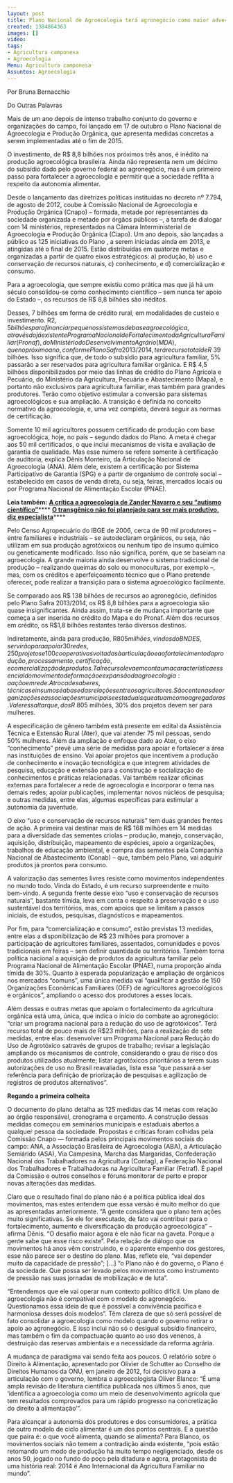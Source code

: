 ```yaml
---
layout: post
title: Plano Nacional de Agroecologia terá agronegócio como maior adversário
created: 1384864363
images: []
video: 
tags:
- Agricultura camponesa
- Agroecologia
Menu: Agricultura camponesa
Assuntos: Agroecologia
---
```



Por Bruna Bernacchio

Do Outras Palavras


Mais de um ano depois de intenso trabalho conjunto do governo e organizações do campo, foi lançado em 17 de outubro o Plano Nacional de Agroecologia e Produção Orgânica, que apresenta medidas concretas a serem implementadas até o fim de 2015. 


O investimento, de R$ 8,8 bilhões nos próximos três anos, é inédito na produção agroecológica brasileira. Ainda não representa nem um décimo do subsídio dado pelo governo federal ao agronegócio, mas é um primeiro passo para fortalecer a agroecologia e permitir que a sociedade reflita a respeito da autonomia alimentar.


Desde o lançamento das diretrizes políticas instituídas no decreto nº 7.794, de agosto de 2012, coube à Comissão Nacional de Agroecologia e Produção Orgânica (Cnapo) – formada, metade por representantes da sociedade organizada e metade por órgãos públicos –, a tarefa de dialogar com 14 ministérios, representados na Câmara Interministerial de Agroecologia e Produção Orgânica (Ciapo).
Um ano depois, são lançadas a público as 125 iniciativas do Plano , a serem iniciadas ainda em 2013, e atingidas até o final de 2015. Estão distribuídas em quatorze metas e organizadas a partir de quatro eixos estratégicos: a) produção, b) uso e conservação de recursos naturais, c) conhecimento, e d) comercialização e consumo.


Para a agroecologia, que sempre existiu como prática mas que já há um século consolidou-se como conhecimento científico – sem nunca ter apoio do Estado –, os recursos de R$ 8,8 bilhões são inéditos.


Desses, 7 bilhões em forma de crédito rural, em modalidades de custeio e investimento. R$2,5 bilhões para financiar pequenos sistemas de base agroecológica, através do já existente Programa Nacional de Fortalecimento da Agricultura Familiar (Pronaf), do Ministério do Desenvolvimento Agrário (MDA), que no próximo ano, conforme Plano Safra 2013/2014, terá recurso total de R$ 39 bilhões.
Isso significa que, de todo o subsídio para agricultura familiar, 5% passarão a ser reservados para agricultura familiar orgânica. E R$ 4,5 bilhões disponibilizados por meio das linhas de crédito do Plano Agrícola e Pecuário, do Ministério da Agricultura, Pecuária e Abastecimento (Mapa), e portanto não exclusivos para agricultura familiar, mas também para grandes produtores. Terão como objetivo estimular a conversão para sistemas agroecológicos e sua ampliação. A transição é definida no conceito normativo da agroecologia, e, uma vez completa, deverá seguir as normas de certificação.


Somente 10 mil agricultores possuem certificado de produção com base agroecológica, hoje, no país – segundo dados do Plano. A meta é chegar aos 50 mil certificados, o que inclui mecanismos de visita e avaliação de garantia de qualidade. Mas esse número se refere somente à certificação de auditoria, explica Dênis Monteiro, da Articulação Nacional de Agroecologia (ANA).
Além dele, existem a certificação por Sistema Participativo de Garantia (SPG) e a partir de organismo de controle social – estabelecido em casos de venda direta, ou seja, feiras, mercados locais ou por Programa Nacional de Alimentação Escolar (PNAE).


**Leia também:**
[**A crítica a agroecologia de Zander Navarro e seu “autismo científico”**](http://www.mst.org.br/node/15454)****
[**O transgênico não foi planejado para ser mais produtivo, diz especialista**](http://www.mst.org.br/node/15461)****

Pelo Censo Agropecuário do IBGE de 2006, cerca de 90 mil produtores – entre familiares e industriais – se autodeclaram orgânicos, ou seja, não utilizam em sua produção agrotóxicos ou nenhum tipo de insumo químico ou geneticamente modificado. Isso não significa, porém, que se baseiam na agroecologia.
A grande maioria ainda desenvolve o sistema tradicional de produção – realizando queimas do solo ou monoculturas, por exemplo –, mas, com os créditos e aperfeiçoamento técnico que o Plano pretende oferecer, pode realizar a transição para o sistema agroecológico facilmente.


Se comparado aos R$ 138 bilhões de recursos ao agronegócio, definidos pelo Plano Safra 2013/2014, os R$ 8,8 bilhões para a agroecologia são quase insignificantes. Ainda assim, trata-se de mudança importante que começa a ser inserida no crédito do Mapa e do Pronaf. Além dos recursos em crédito, os R$1,8 bilhões restantes terão diversos destinos.


Indiretamente, ainda para produção, R$805 milhões, vindos do BNDES, servirão para apoiar 30 redes, 250 projetos e 100 cooperativas voltadas à articulação e ao fortalecimento da produção, processamento, certificação, e comercialização de produtos. Tal recurso leva em conta uma característica essencial do movimento de formação e expansão da agroecologia: a ação em rede.
A troca de saberes, técnicas e insumos é a base das relações entre os agricultores. São centenas de organizações e associações municipais e estaduais que atuam como agregadoras. Vale ressaltar que, dos R$ 805 milhões, 30% dos projetos devem ser para mulheres.


A especificação de gênero também está presente em edital da Assistência Técnica e Extensão Rural (Ater), que vai atender 75 mil pessoas, sendo 50% mulheres. Além da ampliação e enfoque dado ao Ater, o eixo “conhecimento” prevê uma série de medidas para apoiar e fortalecer a área nas instituições de ensino.
Vai apoiar projetos que incentivem a produção de conhecimento e inovação tecnológica e que integrem atividades de pesquisa, educação e extensão para a construção e socialização de conhecimentos e práticas relacionadas.
Vai também realizar oficinas externas para fortalecer a rede de agroecologia e incorporar o tema nas demais redes; apoiar publicações, implementar novos núcleos de pesquisa; e outras medidas, entre elas, algumas específicas para estimular a autonomia da juventude.


O eixo “uso e conservação de recursos naturais” tem duas grandes frentes de ação. A primeira vai destinar mais de R$ 168 milhões em 14 medidas para a diversidade das sementes criolas – produção, manejo, conservação, aquisição, distribuição, mapeamento de espécies, apoio a organizações, trabalhos de educação ambiental, e compra das sementes pela Companhia Nacional de Abastecimento (Conab) – que, também pelo Plano, vai adquirir produtos já prontos para consumo.


A valorização das sementes livres resiste como movimentos independentes no mundo todo. Vinda do Estado, é um recurso surpreendente e muito bem-vindo. A segunda frente desse eixo “uso e conservação de recursos naturais”, bastante tímida, leva em conta o respeito à preservação e o uso sustentável dos territórios, mas, com apoios que se limitam a passos iniciais, de estudos, pesquisas, diagnósticos e mapeamentos.


Por fim, para “comercialização e consumo”, estão previstas 13 medidas, entre elas a disponibilização de R$ 23 milhões para promover a participação de agricultores familiares, assentados, comunidades e povos tradicionais em feiras – sem definir quantidade ou territórios.
Também torna política nacional a aquisição de produtos da agricultura familiar pelo Programa Nacional de Alimentação Escolar (PNAE), numa proporção ainda tímida de 30%. Quanto à esperada popularização e ampliação de orgânicos nos mercados “comuns”, uma única medida vai “qualificar a gestão de 150 Organizações Econômicas Familiares (OEF) de agricultores agroecológicos e orgânicos”, ampliando o acesso dos produtores a esses locais.


Além dessas e outras metas que apoiam o fortalecimento da agricultura orgânica está uma, única, que indica o início do combate ao agronegócio: “criar um programa nacional para a redução do uso de agrotóxicos”. Terá recurso total de pouco mais de R$23 milhões, para a realização de sete medidas, entre elas: desenvolver um Programa Nacional para Redução do Uso de Agrotóxico satravés de grupos de trabalho; revisar a legislação ampliando os mecanismos de controle, considerando o grau de risco dos produtos utilizados atualmente; listar agrotóxicos prioritários a terem suas autorizações de uso no Brasil reavaliadas, lista essa “que passará a ser referência para definição de priorização de pesquisas e agilização de registros de produtos alternativos”.

**Regando a primeira colheita**


O documento do plano detalha as 125 medidas das 14 metas com relação ao órgão responsável, cronograma e orçamento. A construção dessas medidas começou em seminários municipais e estaduais abertos a qualquer pessoa da sociedade.
Propostas e críticas foram colhidas pela Comissão Cnapo — formada pelos principais movimentos sociais do campo: ANA, a Associação Brasileira de Agroecologia (ABA), a Articulação Semiárido (ASA), Via Campesina, Marcha das Margaridas, Confederação Nacional dos Trabalhadores na Agricultura (Contag), a Federação Nacional dos Trabalhadores e Trabalhadoras na Agricultura Familiar (Fetraf). É papel da Comissão e outros conselhos e fóruns monitorar de perto e propor novas alterações das medidas.


Claro que o resultado final do plano não é a política pública ideal dos movimentos, mas estes entendem que essa versão é muito melhor do que as apresentadas anteriormente. “A gente considera que o plano tem ações muito significativas. Se ele for executado, de fato vai contribuir para o fortalecimento, aumento e diversificação da produção agroecológica” – afirma Dênis. “O desafio maior agora é ele não ficar na gaveta. Porque a gente sabe que esse risco existe”.
Pela relação de diálogo que os movimentos há anos vêm construindo, e o aparente empenho dos gestores, esse não parece ser o destino do plano. Mas, reflete ele, “vai depender muito da capacidade de pressão”; [...] “o Plano não é do governo, o Plano é da sociedade. Que possa ser levado pelos movimentos como instrumento de pressão nas suas jornadas de mobilização e de luta”.


“Entendemos que ele vai operar num contexto político difícil. Um plano de agroecologia não é compatível com o modelo do agronegócio. Questionamos essa ideia de que é possível a convivência pacífica e harmoniosa desses dois modelos”. Têm clareza de que só será possível de fato consolidar a agroecologia como modelo quando o governo retirar o apoio ao agronegócio. E isso inclui não só o desigual subsídio financeiro, mas também o fim da compactuação quanto ao uso dos venenos, à destruição das reservas ambientais e a necessidade da reforma agrária.


A mudança de paradigma vai sendo feita aos poucos. O relatório sobre o Direito à Alimentação, apresentado por Olivier de Schutter ao Conselho de Direitos Humanos da ONU, em janeiro de 2012, foi decisivo para a articulação com o governo, lembra o agroecologista Oliver Blanco: “É uma ampla revisão de literatura científica publicada nos últimos 5 anos, que ‘identifica a agroecologia como um meio de desenvolvimento agrícola que tem resultados comprovados para um rápido progresso na concretização do direito à alimentação’”.


Para alcançar a autonomia dos produtores e dos consumidores, a prática de outro modelo de ciclo alimentar é um dos pontos centrais. E a questão que paira é: o que você alimenta, quando se alimenta? Para Blanco, os movimentos sociais não temem a contradição ainda existente, “pois estão retomando um modo de produção há muito tempo negligenciado, desde os anos 50, jogado no fundo do poço pela ditadura e agora, protagonista de uma história real: 2014 é Ano Internacional da Agricultura Familiar no mundo”.


 
